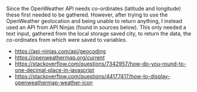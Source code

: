 Since the OpenWeather API needs co-ordinates (latitude and longitude) these first needed to be gathered. However, after trying to use the OpenWeather geolocation and being unable to return anything, I instead used an API from API Ninjas (found in sources below). This only needed a text input, gathered from the local storage saved city, to return the data, the co-ordinates from which were saved to variables.

- https://api-ninjas.com/api/geocoding
- https://openweathermap.org/current
- https://stackoverflow.com/questions/7342957/how-do-you-round-to-one-decimal-place-in-javascript
- https://stackoverflow.com/questions/44177417/how-to-display-openweathermap-weather-icon
